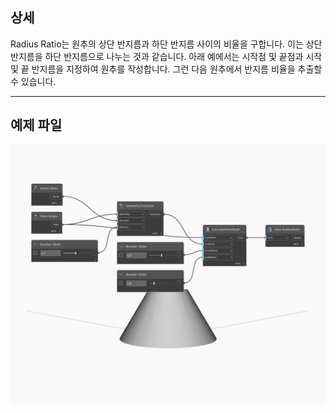 ## 상세
Radius Ratio는 원추의 상단 반지름과 하단 반지름 사이의 비율을 구합니다. 이는 상단 반지름을 하단 반지름으로 나누는 것과 같습니다. 아래 예에서는 시작점 및 끝점과 시작 및 끝 반지름을 지정하여 원추를 작성합니다. 그런 다음 원추에서 반지름 비율을 추출할 수 있습니다.
___
## 예제 파일

![RadiusRatio](./Autodesk.DesignScript.Geometry.Cone.RadiusRatio_img.jpg)

